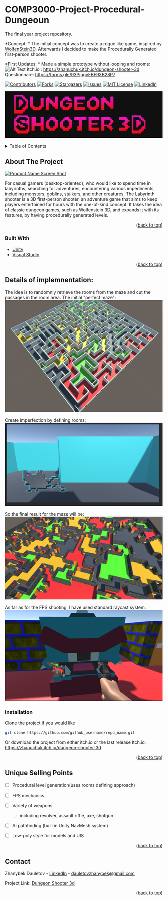# COMP3000-Project-Procedural-Dungeoun

The final year project repository.

*Concept: *
  The initial concept was to create a rogue like game, inspired by [WolfenStein3D](https://store.steampowered.com/app/2270/Wolfenstein_3D/). Afterwards I decided to make the Procedurally Generated first-person shooter.
  
*First Updates: *
Made a simple prototype without looping and rooms:
![Alt Text](https://github.com/Tourist805/COMP3000Proj/blob/main/media/2021-12-20%2018-48-03.gif)
Itch.io : https://zhanuchuk.itch.io/dungeon-shooter-3d
Questionnare: https://forms.gle/93PjpgvFBF9XB28P7

<div id="top"></div>
<!--
*** Thanks for checking out the Best-README-Template. If you have a suggestion
*** that would make this better, please fork the repo and create a pull request
*** or simply open an issue with the tag "enhancement".
*** Don't forget to give the project a star!
*** Thanks again! Now go create something AMAZING! :D
-->



<!-- PROJECT SHIELDS -->
<!--
*** I'm using markdown "reference style" links for readability.
*** Reference links are enclosed in brackets [ ] instead of parentheses ( ).
*** See the bottom of this document for the declaration of the reference variables
*** for contributors-url, forks-url, etc. This is an optional, concise syntax you may use.
*** https://www.markdownguide.org/basic-syntax/#reference-style-links
-->
[![Contributors][contributors-shield]][contributors-url]
[![Forks][forks-shield]][forks-url]
[![Stargazers][stars-shield]][stars-url]
[![Issues][issues-shield]][issues-url]
[![MIT License][license-shield]][license-url]
[![LinkedIn][linkedin-shield]][linkedin-url]


![Logo](https://github.com/Tourist805/COMP3000-MazeGame/blob/main/media/screenshots/logo.png)

<!-- TABLE OF CONTENTS -->
<details>
  <summary>Table of Contents</summary>
  <ol>
    <li>
      <a href="#about-the-project">About The Project</a>
      <ul>
        <li><a href="#built-with">Built With</a></li>
      </ul>
    </li>
    <li>
      <a href="#getting-started">Getting Started</a>
      <ul>
        <li><a href="#prerequisites">Prerequisites</a></li>
        <li><a href="#installation">Installation</a></li>
      </ul>
    </li>
    <li><a href="#usage">Unique Selling Points</a></li>
    <li><a href="#contact">Contact</a></li>
  </ol>
</details>



<!-- ABOUT THE PROJECT -->
## About The Project

[![Product Name Screen Shot][product-screenshot]](https://example.com)

For casual gamers (desktop-oriented), who would like to spend time in labyrinths, searching for adventures, encountering various impediments, including monsters, goblins, stalkers, and other creatures. The Labyrinth shooter is a 3D first-person shooter, an adventure game that aims to keep players entertained for hours with the one-of-kind concept. It takes the idea of classic dungeon games, such as Wolfenstein 3D, and expands it with its features, by having procedurally generated levels.



<p align="right">(<a href="#top">back to top</a>)</p>



### Built With

* [Unity](https://unity.com/)
* [Visual Studio](https://visualstudio.microsoft.com/)

<p align="right">(<a href="#top">back to top</a>)</p>



<!-- GETTING STARTED -->
## Details of implemnentation:
The idea is to randomnly retrieve the rooms from the maze and cut the passages in the room area.
The initial "perfect maze":
![Without rooms](https://github.com/Tourist805/COMP3000-MazeGame/blob/main/media/screenshots/Screenshot%202022-02-08%20213749.png)

Create imperfection by defining rooms:
![Rooms](https://github.com/Tourist805/COMP3000-MazeGame/blob/main/media/screenshots/MazeHidedRooms.png)

So the final result for the maze will be:
![Maze 40 x 40](https://github.com/Tourist805/COMP3000-MazeGame/blob/main/media/screenshots/maze40x40.png)


As far as for the FPS shooting, I have used standard raycast system.
![Final Shoot](https://github.com/Tourist805/COMP3000-MazeGame/blob/main/media/screenshots/Screenshot%202022-03-30%20220500.png)


### Installation

Clone the project if you would like
   ```sh
   git clone https://github.com/github_username/repo_name.git
   ```

Or download the project from either itch.io or the last release
Itch.io: https://zhanuchuk.itch.io/dungeon-shooter-3d
<p align="right">(<a href="#top">back to top</a>)</p>



<!-- USAGE EXAMPLES -->
## Unique Selling Points

- [ ] Procedural level generation(uses rooms defining approach)
- [ ] FPS mechanics
- [ ] Variety of weapons
    - [ ]  including revolver, assault riffle, axe, shotgun
- [ ] AI pathfinding (buili in Unity NavMesh system)
- [ ] Low-poly style for models and UIS


<p align="right">(<a href="#top">back to top</a>)</p>

<!-- CONTACT -->
## Contact

Zhanybek Dauletov - [LinkedIn](https://www.linkedin.com/in/zdauletov/) - dauletovzhanybek@gmail.com

Project Link: [Dungeon Shooter 3d](https://github.com/Tourist805/COMP3000-MazeGame)

<p align="right">(<a href="#top">back to top</a>)</p>






<!-- MARKDOWN LINKS & IMAGES -->
<!-- https://www.markdownguide.org/basic-syntax/#reference-style-links -->
[contributors-shield]: https://img.shields.io/github/contributors/github_username/repo_name.svg?style=for-the-badge
[contributors-url]: https://github.com/github_username/repo_name/graphs/contributors
[forks-shield]: https://img.shields.io/github/forks/github_username/repo_name.svg?style=for-the-badge
[forks-url]: https://github.com/github_username/repo_name/network/members
[stars-shield]: https://img.shields.io/github/stars/github_username/repo_name.svg?style=for-the-badge
[stars-url]: https://github.com/github_username/repo_name/stargazers
[issues-shield]: https://img.shields.io/github/issues/github_username/repo_name.svg?style=for-the-badge
[issues-url]: https://github.com/github_username/repo_name/issues
[license-shield]: https://img.shields.io/github/license/github_username/repo_name.svg?style=for-the-badge
[license-url]: https://github.com/github_username/repo_name/blob/master/LICENSE.txt
[linkedin-shield]: https://img.shields.io/badge/-LinkedIn-black.svg?style=for-the-badge&logo=linkedin&colorB=555
[linkedin-url]: https://linkedin.com/in/linkedin_username
[product-screenshot]: images/screenshot.png

